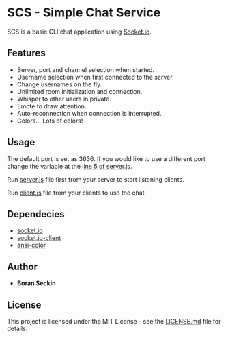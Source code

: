 # SCS - Simple Chat Service

SCS is a basic CLI chat application using [Socket.io](https://socket.io/).

## Features
- Server, port and channel selection when started.
- Username selection when first connected to the server.
- Change usernames on the fly.
- Unlimited room initialization and connection.
- Whisper to other users in private.
- Emote to draw attention.
- Auto-reconnection when connection is interrupted.
- Colors... Lots of colors!

## Usage
The default port is set as 3636. If you would like to use a different port change the variable at the [line 5 of server.js](server.js#L5).

Run [server.js](server.js) file first from your server to start listening clients.

Run [client.js](client.js) file from your clients to use the chat.

## Dependecies
- [socket.io](https://www.npmjs.com/package/socket.io)
- [socket.io-client](https://www.npmjs.com/package/socket.io-client)
- [ansi-color](https://www.npmjs.com/package/ansi-color)

## Author
- **Boran Seckin**

## License
This project is licensed under the MIT License - see the [LICENSE.md](LICENSE.md) file for details.
